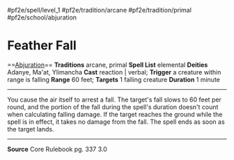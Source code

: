 #pf2e/spell/level_1 #pf2e/tradition/arcane #pf2e/tradition/primal #pf2e/school/abjuration 
# Feather Fall
==[Abjuration](../../../Traits/Abjuration.md)==
**Traditions** arcane, primal
**Spell List** elemental
**Deities** Adanye, Ma'at, Ylimancha
**Cast** reaction | verbal; **Trigger** a creature within range is falling
**Range** 60 feet; **Targets** 1 falling creature
**Duration** 1 minute

---
You cause the air itself to arrest a fall. The target's fall slows to 60 feet per round, and the portion of the fall during the spell's duration doesn't count when calculating falling damage. If the target reaches the ground while the spell is in effect, it takes no damage from the fall. The spell ends as soon as the target lands.

---
**Source** Core Rulebook pg. 337 3.0